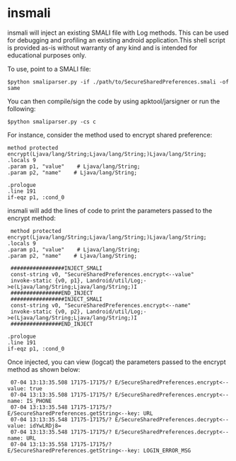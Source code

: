 # insmali
insmali will inject an existing SMALI file with Log methods. This can be used for debugging and profiling an existing android application.This shell script is provided as-is without warranty of any kind and is intended for educational purposes only.

To use, point to a SMALI file:
    
    
    $python smaliparser.py -if ./path/to/SecureSharedPreferences.smali -of same

You can then compile/sign the code by using apktool/jarsigner or run the following:

    $python smaliparser.py -cs c

For instance, consider the method used to encrypt shared preference:

    method protected encrypt(Ljava/lang/String;Ljava/lang/String;)Ljava/lang/String;
    .locals 9
    .param p1, "value"    # Ljava/lang/String;
    .param p2, "name"    # Ljava/lang/String;

    .prologue
    .line 191
    if-eqz p1, :cond_0

 insmali will add the lines of code to print the parameters passed to the encrypt method:  

     method protected encrypt(Ljava/lang/String;Ljava/lang/String;)Ljava/lang/String;
    .locals 9
    .param p1, "value"    # Ljava/lang/String;
    .param p2, "name"    # Ljava/lang/String;

     #################INJECT_SMALI
     const-string v0, "SecureSharedPreferences.encrypt<--value"
     invoke-static {v0, p1}, Landroid/util/Log;->e(Ljava/lang/String;Ljava/lang/String;)I
     ################END_INJECT
     #################INJECT_SMALI
     const-string v0, "SecureSharedPreferences.encrypt<--name"
     invoke-static {v0, p2}, Landroid/util/Log;->e(Ljava/lang/String;Ljava/lang/String;)I
     ################END_INJECT

    .prologue
    .line 191
    if-eqz p1, :cond_0

Once injected, you can view (logcat) the parameters passed to the encrypt method as shown below:

     07-04 13:13:35.508 17175-17175/? E/SecureSharedPreferences.encrypt<--value: true
     07-04 13:13:35.508 17175-17175/? E/SecureSharedPreferences.encrypt<--name: IS_PHONE
     07-04 13:13:35.548 17175-17175/? E/SecureSharedPreferences.getString<--key: URL
     07-04 13:13:35.548 17175-17175/? E/SecureSharedPreferences.decrypt<--value: idYwLRDj8=
     07-04 13:13:35.548 17175-17175/? E/SecureSharedPreferences.decrypt<--name: URL
     07-04 13:13:35.558 17175-17175/? E/SecureSharedPreferences.getString<--key: LOGIN_ERROR_MSG
